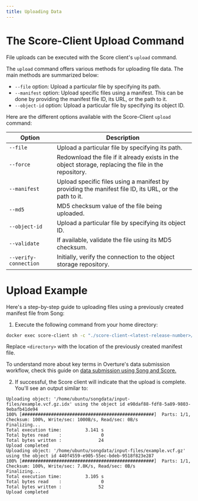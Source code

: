 ```yaml
---
title: Uploading Data
---
```

# The Score-Client Upload Command

File uploads can be executed with the Score client's `upload` command.

The `upload` command offers various methods for uploading file data. The main methods are summarized below:

- `--file` option: Upload a particular file by specifying its path.
- `--manifest` option: Upload specific files using a manifest. This can be done by providing the manifest file ID, its URL, or the path to it.
- `--object-id` option: Upload a particular file by specifying its object ID.

Here are the different options available with the Score-Client `upload` command:

| Option | Description |
| -------| ------------|
| `--file` | Upload a particular file by specifying its path. |
| `--force` | Redownload the file if it already exists in the object storage, replacing the file in the repository. |
| `--manifest` | Upload specific files using a manifest by providing the manifest file ID, its URL, or the path to it. |
| `--md5` | MD5 checksum value of the file being uploaded. |
| `--object-id` | Upload a particular file by specifying its object ID. |
| `--validate` | If available, validate the file using its MD5 checksum. |
| `--verify-connection` | Initially, verify the connection to the object storage repository. |

# Upload Example

Here's a step-by-step guide to uploading files using a previously created manifest file from Song:

1. Execute the following command from your home directory:

```bash
docker exec score-client sh -c "./score-client-<latest-release-number>/bin/score-client upload --manifest ./<directory>/manifest.txt"
```

Replace `<directory>` with the location of the previously created manifest file.

<Note title="What is a Manifest?">To understand more about key terms in Overture's data submission workflow, check this guide on [data submission using Song and Score.](/documentation/song/user/submit/)</Note>

2. If successful, the Score client will indicate that the upload is complete. You'll see an output similar to:

```shell
Uploading object: '/home/ubuntu/songdata/input-files/example.vcf.gz.idx' using the object id e98daf88-fdf8-5a89-9803-9ebafb41de94
100% [##################################################]  Parts: 1/1, Checksum: 100%, Write/sec: 1000B/s, Read/sec: 0B/s
Finalizing...
Total execution time:         3.141 s
Total bytes read    :               0
Total bytes written :              24
Upload completed
Uploading object: '/home/ubuntu/songdata/input-files/example.vcf.gz' using the object id 440f4559-e905-55ec-bdeb-9518f823e287
100% [##################################################]  Parts: 1/1, Checksum: 100%, Write/sec: 7.8K/s, Read/sec: 0B/s
Finalizing...
Total execution time:         3.105 s
Total bytes read    :               0
Total bytes written :              52
Upload completed
```
